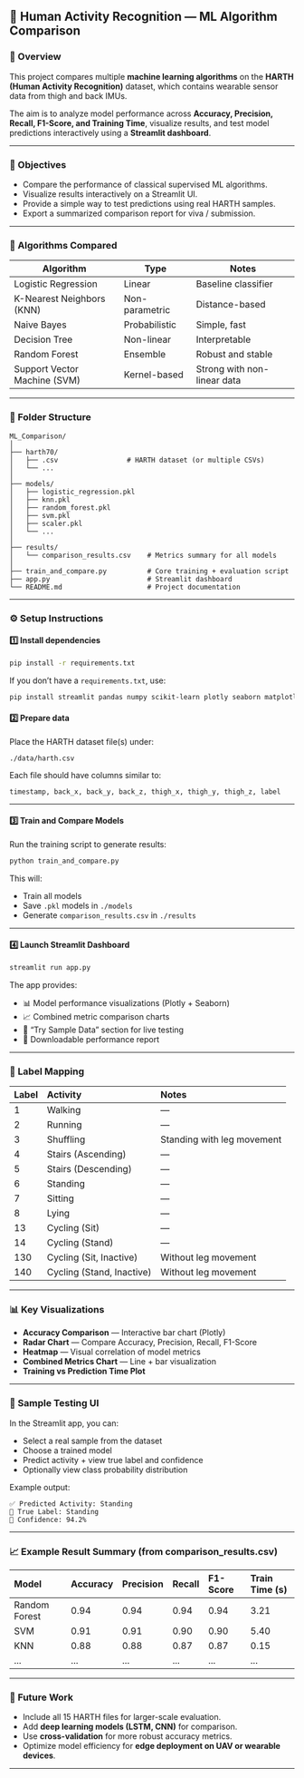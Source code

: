 ## 🧠 Human Activity Recognition — ML Algorithm Comparison

### 📘 Overview

This project compares multiple **machine learning algorithms** on the **HARTH (Human Activity Recognition)** dataset, which contains wearable sensor data from thigh and back IMUs.

The aim is to analyze model performance across **Accuracy, Precision, Recall, F1-Score, and Training Time**, visualize results, and test model predictions interactively using a **Streamlit dashboard**.

---

### 🎯 Objectives

* Compare the performance of classical supervised ML algorithms.
* Visualize results interactively on a Streamlit UI.
* Provide a simple way to test predictions using real HARTH samples.
* Export a summarized comparison report for viva / submission.

---

### 🧩 Algorithms Compared

| Algorithm                    | Type           | Notes                       |
| ---------------------------- | -------------- | --------------------------- |
| Logistic Regression          | Linear         | Baseline classifier         |
| K-Nearest Neighbors (KNN)    | Non-parametric | Distance-based              |
| Naive Bayes                  | Probabilistic  | Simple, fast                |
| Decision Tree                | Non-linear     | Interpretable               |
| Random Forest                | Ensemble       | Robust and stable           |
| Support Vector Machine (SVM) | Kernel-based   | Strong with non-linear data |

---

### 📂 Folder Structure

```
ML_Comparison/
│
├── harth70/
│   ├── .csv                 # HARTH dataset (or multiple CSVs)
│   └── ...
│
├── models/
│   ├── logistic_regression.pkl
│   ├── knn.pkl
│   ├── random_forest.pkl
│   ├── svm.pkl
│   ├── scaler.pkl
│   └── ...
│
├── results/
│   └── comparison_results.csv    # Metrics summary for all models
│
├── train_and_compare.py          # Core training + evaluation script
├── app.py                        # Streamlit dashboard
└── README.md                     # Project documentation
```

---

### ⚙️ Setup Instructions

#### 1️⃣ Install dependencies

```bash
pip install -r requirements.txt
```

If you don’t have a `requirements.txt`, use:

```bash
pip install streamlit pandas numpy scikit-learn plotly seaborn matplotlib
```

#### 2️⃣ Prepare data

Place the HARTH dataset file(s) under:

```
./data/harth.csv
```

Each file should have columns similar to:

```
timestamp, back_x, back_y, back_z, thigh_x, thigh_y, thigh_z, label
```

---

#### 3️⃣ Train and Compare Models

Run the training script to generate results:

```bash
python train_and_compare.py
```

This will:

* Train all models
* Save `.pkl` models in `./models`
* Generate `comparison_results.csv` in `./results`

---

#### 4️⃣ Launch Streamlit Dashboard

```bash
streamlit run app.py
```

The app provides:

* 📊 Model performance visualizations (Plotly + Seaborn)
* 📈 Combined metric comparison charts
* 🧪 “Try Sample Data” section for live testing
* 📄 Downloadable performance report

---

### 🧠 Label Mapping

| Label | Activity                  | Notes                      |
| :---- | :------------------------ | :------------------------- |
| 1     | Walking                   | —                          |
| 2     | Running                   | —                          |
| 3     | Shuffling                 | Standing with leg movement |
| 4     | Stairs (Ascending)        | —                          |
| 5     | Stairs (Descending)       | —                          |
| 6     | Standing                  | —                          |
| 7     | Sitting                   | —                          |
| 8     | Lying                     | —                          |
| 13    | Cycling (Sit)             | —                          |
| 14    | Cycling (Stand)           | —                          |
| 130   | Cycling (Sit, Inactive)   | Without leg movement       |
| 140   | Cycling (Stand, Inactive) | Without leg movement       |

---

### 📊 Key Visualizations

* **Accuracy Comparison** — Interactive bar chart (Plotly)
* **Radar Chart** — Compare Accuracy, Precision, Recall, F1-Score
* **Heatmap** — Visual correlation of model metrics
* **Combined Metrics Chart** — Line + bar visualization
* **Training vs Prediction Time Plot**

---

### 🧩 Sample Testing UI

In the Streamlit app, you can:

* Select a real sample from the dataset
* Choose a trained model
* Predict activity + view true label and confidence
* Optionally view class probability distribution

Example output:

```
✅ Predicted Activity: Standing
🎯 True Label: Standing
🔹 Confidence: 94.2%
```

---

### 📈 Example Result Summary (from comparison_results.csv)

| Model         | Accuracy | Precision | Recall | F1-Score | Train Time (s) |
| :------------ | :------- | :-------- | :----- | :------- | :------------- |
| Random Forest | 0.94     | 0.94      | 0.94   | 0.94     | 3.21           |
| SVM           | 0.91     | 0.91      | 0.90   | 0.90     | 5.40           |
| KNN           | 0.88     | 0.88      | 0.87   | 0.87     | 0.15           |
| ...           | ...      | ...       | ...    | ...      | ...            |

---

### 🧰 Future Work

* Include all 15 HARTH files for larger-scale evaluation.
* Add **deep learning models (LSTM, CNN)** for comparison.
* Use **cross-validation** for more robust accuracy metrics.
* Optimize model efficiency for **edge deployment on UAV or wearable devices**.

---